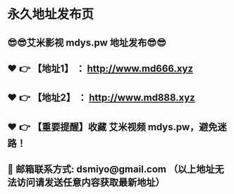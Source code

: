 <h1>永久地址发布页</h1>
<h2>😎😎艾米影视 mdys.pw 地址发布😎😎 </h2>
<h2>❤️ 👉 【地址1】 ： <a href="http://www.md666.xyz">http://www.md666.xyz</a> </h2>
<h2>❤️ 👉 【地址2】 ： <a href="http://www.md888.xyz">http://www.md888.xyz</a> </h2>
<h2>❤️ 👉 【重要提醒】收藏 艾米视频 mdys.pw，避免迷路！</h2>
<h2>📧 邮箱联系方式: dsmiyo@gmail.com （以上地址无法访问请发送任意内容获取最新地址）</h2>
